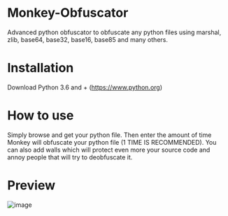 # Monkey-Obfuscator
Advanced python obfuscator to obfuscate any python files using marshal, zlib, base64, base32, base16, base85 and many others.

# Installation
Download Python 3.6 and + (https://www.python.org)

# How to use
Simply browse and get your python file. Then enter the amount of time Monkey will obfuscate your python file (1 TIME IS RECOMMENDED). You can also add walls which will protect even more your source code and annoy people that will try to deobfuscate it.

# Preview
![image](https://cdn.discordapp.com/attachments/945877316419092534/953840351020478484/unknown.png)
